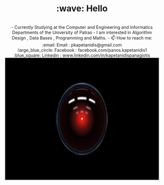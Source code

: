  <h1 style="text-align:center;"> :wave: Hello</h1>

<p align="center">
                        
 <br>
- Currently Studying at the Computer and Engineering and Informatics Departments of the University of Patras
- I am interested in Algorithm Design , Data Bases , Programming and Maths.
- 📫 How to reach me: <br>
    :email:  Email : pkapetanidis@gmail.com <br>
    :large_blue_circle: Facebook : facebook.com/panos.kapetanidis1 <br>
    :blue_square: Linkedin : www.linkedin.com/in/kapetanidispanagiotis

<img src="https://github.com/CaptainAlready/CaptainAlready/blob/main/0vFtjn4.jpg" width="800" height="400" />
    
</p>

